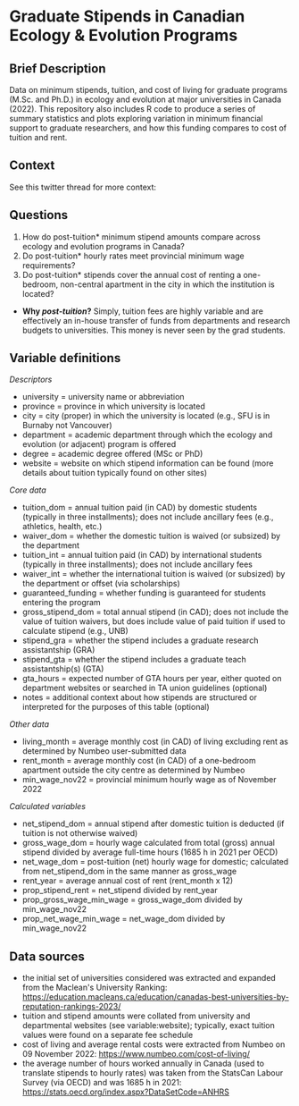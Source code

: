 # Graduate Stipends in Canadian Ecology & Evolution Programs

## Brief Description
Data on minimum stipends, tuition, and cost of living for graduate programs (M.Sc. and Ph.D.) in ecology and evolution at major universities in Canada (2022). This repository also includes R code to produce a series of summary statistics and plots exploring variation in minimum financial support to graduate researchers, and how this funding compares to cost of tuition and rent.

## Context
See this twitter thread for more context: <insert link>

## Questions
1. How do post-tuition* minimum stipend amounts compare across ecology and evolution programs in Canada?
2. Do post-tuition* hourly rates meet provincial minimum wage requirements?
3. Do post-tuition* stipends cover the annual cost of renting a one-bedroom, non-central apartment in the city in which the institution is located?

* **Why *post-tuition*?** Simply, tuition fees are highly variable and are effectively an in-house transfer of funds from departments and research budgets to universities. This money is never seen by the grad students. 

 
## Variable definitions
*Descriptors*
- university = university name or abbreviation
- province = province in which university is located
- city = city (proper) in which the university is located (e.g., SFU is in Burnaby not Vancouver)
- department = academic department through which the ecology and evolution (or adjacent) program is offered
- degree = academic degree offered (MSc or PhD)
- website = website on which stipend information can be found (more details about tuition typically found on other sites)

*Core data*
- tuition_dom = annual tuition paid (in CAD) by domestic students (typically in three installments); does not include ancillary fees (e.g., athletics, health, etc.)
- waiver_dom = whether the domestic tuition is waived (or subsized) by the department
- tuition_int = annual tuition paid (in CAD) by international students (typically in three installments); does not include ancillary fees
- waiver_int = whether the international tuition is waived (or subsized) by the department or offset (via scholarships)
- guaranteed_funding = whether funding is guaranteed for students entering the program
- gross_stipend_dom = total annual stipend (in CAD); does not include the value of tuition waivers, but does include value of paid tuition if used to calculate stipend (e.g., UNB)
- stipend_gra = whether the stipend includes a graduate research assistantship (GRA)
- stipend_gta = whether the stipend includes a graduate teach assistantship(s) (GTA)
- gta_hours = expected number of GTA hours per year, either quoted on department websites or searched in TA union guidelines (optional)
- notes = additional context about how stipends are structured or interpreted for the purposes of this table (optional)

*Other data*
- living_month = average monthly cost (in CAD) of living excluding rent as determined by Numbeo user-submitted data
- rent_month = average monthly cost (in CAD) of a one-bedroom apartment outside the city centre as determined by Numbeo
- min_wage_nov22 = provincial minimum hourly wage as of November 2022

*Calculated variables*
- net_stipend_dom = annual stipend after domestic tuition is deducted (if tuition is not otherwise waived)
- gross_wage_dom = hourly wage calculated from total (gross) annual stipend divided by average full-time hours (1685 h in 2021 per OECD)
- net_wage_dom = post-tuition (net) hourly wage for domestic; calculated from net_stipend_dom in the same manner as gross_wage
- rent_year = average annual cost of rent (rent_month x 12)
- prop_stipend_rent = net_stipend divided by rent_year
- prop_gross_wage_min_wage = gross_wage_dom divided by min_wage_nov22
- prop_net_wage_min_wage = net_wage_dom divided by min_wage_nov22

## Data sources
- the initial set of universities considered was extracted and expanded from the Maclean's University Ranking: https://education.macleans.ca/education/canadas-best-universities-by-reputation-rankings-2023/
- tuition and stipend amounts were collated from university and departmental websites (see variable:website); typically, exact tuition values were found on a separate fee schedule
- cost of living and average rental costs were extracted from Numbeo on 09 November 2022: https://www.numbeo.com/cost-of-living/
- the average number of hours worked annually in Canada (used to translate stipends to hourly rates) was taken from the StatsCan Labour Survey (via OECD) and was 1685 h in 2021: https://stats.oecd.org/index.aspx?DataSetCode=ANHRS
 
